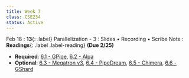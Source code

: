 ```yaml
---
title: Week 7
class: CSE234
status: Active
---
```


Feb 18
: **13**{: .label} Parallelization - 3
  : Slides &#8226; Recording &#8226; Scribe Note
: **Readings**{: .label .label-reading} **(Due 2/25)**
  * **Required**: [6.1 - GPipe](https://arxiv.org/abs/1811.06965), [6.2 - Alpa](https://arxiv.org/abs/2201.12023)
  * **Optional**: [6.3 - Megatron v3](https://arxiv.org/pdf/2205.05198), [6.4 - PipeDream](https://arxiv.org/pdf/1806.03377), [6.5 - Chimera](https://arxiv.org/abs/2107.06925), [6.6 - GShard](https://arxiv.org/abs/2006.16668)
